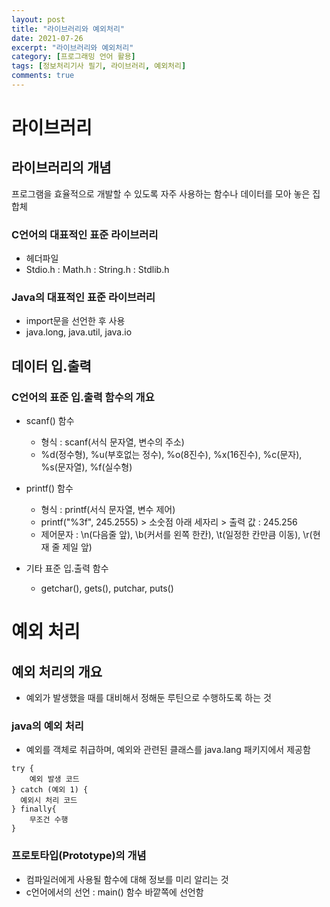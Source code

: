 ```yaml
---
layout: post
title: "라이브러리와 예외처리"
date: 2021-07-26
excerpt: "라이브러리와 예외처리"
category: [프로그래밍 언어 활용]
tags: [정보처리기사 필기, 라이브러리, 예외처리]
comments: true
---
```


# 라이브러리
## 라이브러리의 개념
프로그램을 효율적으로 개발할 수 있도록 자주 사용하는 함수나 데이터를 모아 놓은 집합체

### C언어의 대표적인 표준 라이브러리
- 헤더파일
- Stdio.h : Math.h : String.h : Stdlib.h

### Java의 대표적인 표준 라이브러리
- import문을 선언한 후 사용
- java.long, java.util, java.io


## 데이터 입.출력
### C언어의 표준 입.출력 함수의 개요

- scanf() 함수
    - 형식 : scanf(서식 문자열, 변수의 주소)
    - %d(정수형), %u(부호없는 정수), %o(8진수), %x(16진수), %c(문자), %s(문자열), %f(실수형)
    
- printf() 함수
    - 형식 : printf(서식 문자열, 변수 제어)
    - printf("%3f", 245.2555) > 소숫점 아래 세자리 > 출력 값 : 245.256
    - 제어문자 : \n(다음줄 앞), \b(커서를 왼쪽 한칸), \t(일정한 칸만큼 이동), \r(현재 줄 제일 앞)
    
- 기타 표준 입.출력 함수
    - getchar(), gets(), putchar, puts()
    

# 예외 처리
## 예외 처리의 개요
- 예외가 발생했을 때를 대비해서 정해둔 루틴으로 수행하도록 하는 것

### java의 예외 처리
- 예외를 객체로 취급하며, 예외와 관련된 클래스를 java.lang 패키지에서 제공함
```
try {
    예외 발생 코드  
} catch (예외 1) {
  예외시 처리 코드
} finally{
    무조건 수행
}
```
### 프로토타입(Prototype)의 개념
- 컴파일러에게 사용될 함수에 대해 정보를 미리 알리는 것
- c언어에서의 선언 : main() 함수 바깥쪽에 선언함